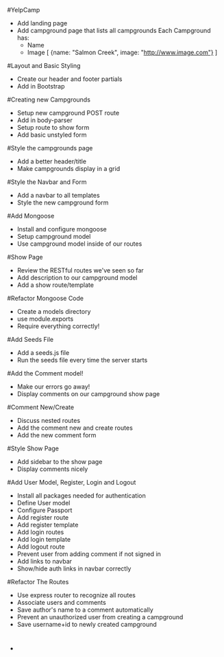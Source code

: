 #YelpCamp
* Add landing page
* Add campground page that lists all campgrounds
	Each Campground has:
	- Name
	- Image
		[
  			{name: "Salmon Creek", image: "http://www.image.com"}
		]

#Layout and Basic Styling
* Create our header and footer partials
* Add in Bootstrap

#Creating new Campgrounds
* Setup new campground POST route
* Add in body-parser
* Setup route to show form
* Add basic unstyled form

#Style the campgrounds page
* Add a better header/title
* Make campgrounds display in a grid

#Style the Navbar and Form
* Add a navbar to all templates
* Style the new campground form

#Add Mongoose
* Install and configure mongoose
* Setup campground model
* Use campground model inside of our routes

#Show Page
* Review the RESTful routes we've seen so far
* Add description to our campground model
* Add a show route/template

#Refactor Mongoose Code
* Create a models directory
* use module.exports
* Require everything correctly!

#Add Seeds File
* Add a seeds.js file
* Run the seeds file every time the server starts

#Add the Comment model!
* Make our errors go away!
* Display comments on our campground show page

#Comment New/Create
* Discuss nested routes
* Add the comment new and create routes
* Add the new comment form

#Style Show Page
* Add sidebar to the show page
* Display comments nicely

#Add User Model, Register, Login and Logout
* Install all packages needed for authentication
* Define User model
* Configure Passport
* Add register route
* Add register template
* Add login routes
* Add login template
* Add logout route
* Prevent user from adding comment if not signed in
* Add links to navbar
* Show/hide auth links in navbar correctly

#Refactor The Routes
* Use express router to recognize all routes
* Associate users and comments
* Save author's name to a comment automatically
* Prevent an unauthorized user from creating a campground
* Save username+id to newly created campground

#
* 






